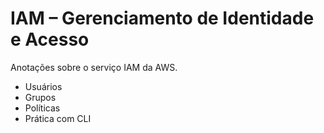 # IAM – Gerenciamento de Identidade e Acesso
Anotações sobre o serviço IAM da AWS.
- Usuários
- Grupos
- Políticas
- Prática com CLI
